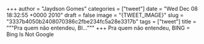 
+++
author = "Jaydson Gomes"
categories = ["tweet"]
date = "Wed Dec 08 18:32:55 +0000 2010"
draft = false
image = "{TWEET_IMAGE}"
slug = "3337b4050b2408070386c2fbe234fc5a28e3317b"
tags = ["tweet"]
title = """Pra quem não entendeu, BI..."""
+++
Pra quem não entendeu, BING = Bing Is Not Google
